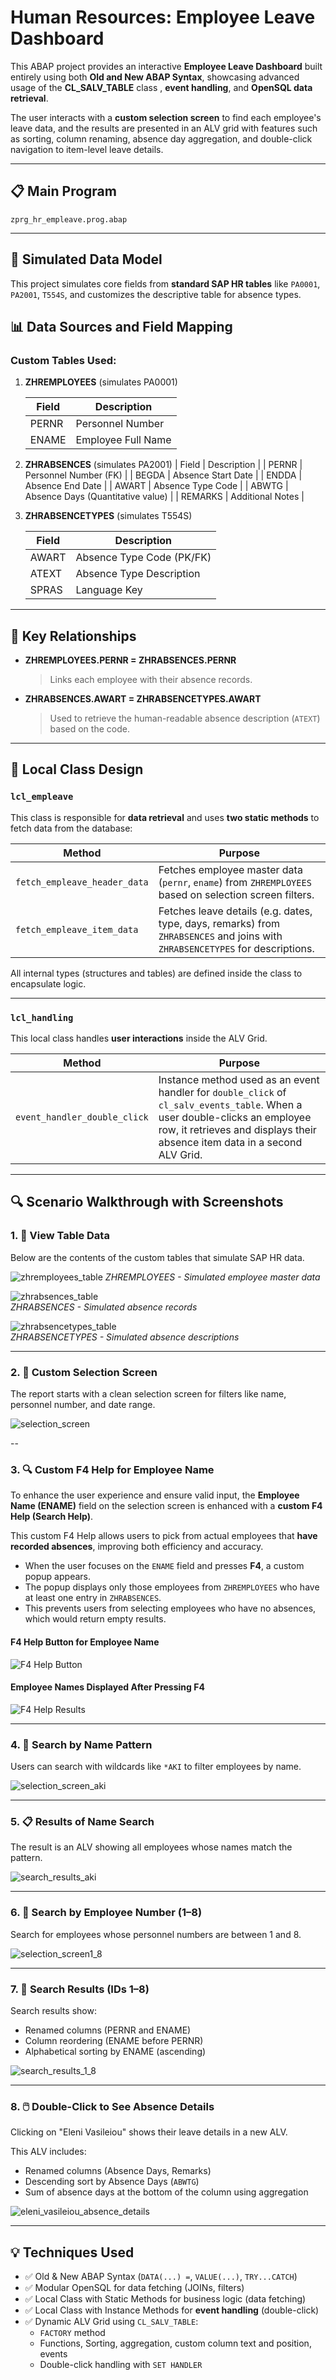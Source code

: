 # Human Resources: Employee Leave Dashboard

This ABAP project provides an interactive **Employee Leave Dashboard** built entirely using both **Old and New ABAP Syntax**, showcasing advanced usage of the **CL\_SALV\_TABLE** class , **event handling**, and **OpenSQL data retrieval**.

The user interacts with a **custom selection screen** to find each employee's leave data, and the results are presented in an ALV grid with features such as sorting, column renaming, absence day aggregation, and double-click navigation to item-level leave details.

---

## 📋 Main Program

`zprg_hr_empleave.prog.abap`

---

## 🧩 Simulated Data Model

This project simulates core fields from **standard SAP HR tables** like `PA0001`, `PA2001`, `T554S`, and customizes the descriptive table for absence types.

## 📊 Data Sources and Field Mapping

### Custom Tables Used:

1. **ZHREMPLOYEES** (simulates PA0001)

   | Field | Description        |
   | ----- | ------------------ |
   | PERNR | Personnel Number   |
   | ENAME | Employee Full Name |

2. **ZHRABSENCES** (simulates PA2001)
   \| Field   | Description                       |
   \| PERNR   | Personnel Number (FK)             |
   \| BEGDA   | Absence Start Date                |
   \| ENDDA   | Absence End Date                  |
   \| AWART   | Absence Type Code                 |
   \| ABWTG   | Absence Days (Quantitative value) |
   \| REMARKS | Additional Notes                  |

3. **ZHRABSENCETYPES** (simulates T554S)

   | Field | Description               |
   | ----- | ------------------------- |
   | AWART | Absence Type Code (PK/FK) |
   | ATEXT | Absence Type Description  |
   | SPRAS | Language Key              |

---

## 🔗 Key Relationships

* **ZHREMPLOYEES.PERNR = ZHRABSENCES.PERNR**

  > Links each employee with their absence records.

* **ZHRABSENCES.AWART = ZHRABSENCETYPES.AWART**

  > Used to retrieve the human-readable absence description (`ATEXT`) based on the code.

---

## 🧱 Local Class Design

### `lcl_empleave`

This class is responsible for **data retrieval** and uses **two static methods** to fetch data from the database:

| Method                        | Purpose                                                                 |
|------------------------------|-------------------------------------------------------------------------|
| `fetch_empleave_header_data` | Fetches employee master data (`pernr`, `ename`) from `ZHREMPLOYEES` based on selection screen filters. |
| `fetch_empleave_item_data`   | Fetches leave details (e.g. dates, type, days, remarks) from `ZHRABSENCES` and joins with `ZHRABSENCETYPES` for descriptions. |

All internal types (structures and tables) are defined inside the class to encapsulate logic.

---

### `lcl_handling`

This local class handles **user interactions** inside the ALV Grid.

| Method                         | Purpose                                                                 |
|--------------------------------|-------------------------------------------------------------------------|
| `event_handler_double_click`   | Instance method used as an event handler for `double_click` of `cl_salv_events_table`. When a user double-clicks an employee row, it retrieves and displays their absence item data in a second ALV Grid. |

---

## 🔍 Scenario Walkthrough with Screenshots

### 1. 📁 View Table Data

Below are the contents of the custom tables that simulate SAP HR data.

![zhremployees_table](images/zhremployees_table.png) 
*ZHREMPLOYEES - Simulated employee master data*

![zhrabsences_table](images/zhrabsences_table.png)  
*ZHRABSENCES - Simulated absence records*

![zhrabsencetypes_table](image/zhrabsencetypes_table.png)  
*ZHRABSENCETYPES - Simulated absence descriptions*

---

### 2. 🧾 Custom Selection Screen

The report starts with a clean selection screen for filters like name, personnel number, and date range.

![selection_screen](images/selection_screen.png)

--

### 3. 🔍 Custom F4 Help for Employee Name

To enhance the user experience and ensure valid input, the **Employee Name (ENAME)** field on the selection screen is enhanced with a **custom F4 Help (Search Help)**.

This custom F4 Help allows users to pick from actual employees that **have recorded absences**, improving both efficiency and accuracy.

- When the user focuses on the `ENAME` field and presses **F4**, a custom popup appears.
- The popup displays only those employees from `ZHREMPLOYEES` who have at least one entry in `ZHRABSENCES`.
- This prevents users from selecting employees who have no absences, which would return empty results.

#### F4 Help Button for Employee Name

![F4 Help Button](images/emp_name_f4help.png)

#### Employee Names Displayed After Pressing F4

![F4 Help Results](images/emp_name_f4help_results.png)

---

### 4. 🔎 Search by Name Pattern

Users can search with wildcards like `*AKI` to filter employees by name.

![selection_screen_aki](images/selection_screen_aki.png)

---

### 5. 📋 Results of Name Search

The result is an ALV showing all employees whose names match the pattern.

![search_results_aki](images/search_results_aki.png)

---

### 6. 🔢 Search by Employee Number (1–8)

Search for employees whose personnel numbers are between 1 and 8.

![selection_screen1_8](images/selection_screen1_8.png)

---

### 7. 📄 Search Results (IDs 1–8)

Search results show:

- Renamed columns (PERNR and ENAME)
- Column reordering (ENAME before PERNR)
- Alphabetical sorting by ENAME (ascending)

![search_results_1_8](images/search_results_1_8.png)

---

### 8. 🖱️ Double-Click to See Absence Details

Clicking on "Eleni Vasileiou" shows their leave details in a new ALV.

This ALV includes:

- Renamed columns (Absence Days, Remarks)
- Descending sort by Absence Days (`ABWTG`)
- Sum of absence days at the bottom of the column using aggregation

![eleni_vasileiou_absence_details](images/eleni_vasileiou_absence_details.png)

---

## 💡 Techniques Used

- ✅ Old & New ABAP Syntax (`DATA(...) =`, `VALUE(...)`, `TRY...CATCH`)
- ✅ Modular OpenSQL for data fetching (JOINs, filters)
- ✅ Local Class with Static Methods for business logic (data fetching)
- ✅ Local Class with Instance Methods for **event handling** (double-click)
- ✅ Dynamic ALV Grid using `CL_SALV_TABLE`:
  - `FACTORY` method
  - Functions, Sorting, aggregation, custom column text and position, events
  - Double-click handling with `SET HANDLER`


